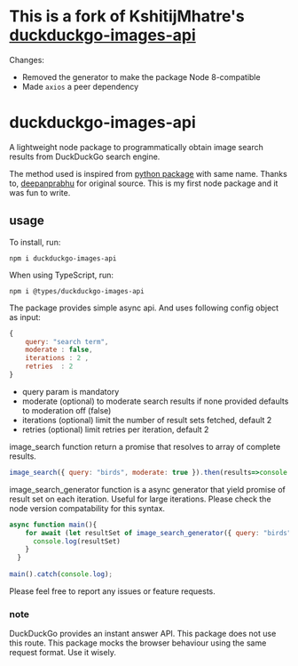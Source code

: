 # This is a fork of KshitijMhatre's [duckduckgo-images-api](https://github.com/KshitijMhatre/duckduckgo-images-api)

Changes: 
* Removed the generator to make the package Node 8-compatible
* Made `axios` a peer dependency 
 

# duckduckgo-images-api

A lightweight node package to programmatically obtain image search results from DuckDuckGo search engine.

The method used is inspired from [python package](https://github.com/deepanprabhu/duckduckgo-images-api) with same name. Thanks to, [deepanprabhu](https://github.com/deepanprabhu) for original source. This is my first node package and it was fun to write.

## usage

To install, run:
```
npm i duckduckgo-images-api
```
When using TypeScript, run:
```
npm i @types/duckduckgo-images-api
```

The package provides simple async api. And uses following config object as input:
```javascript
{ 
    query: "search term", 
    moderate : false,   
    iterations : 2 ,
    retries  : 2
}
```
- query param is mandatory
- moderate (optional) to moderate search results if none provided defaults to moderation off (false)
- iterations (optional) limit the number of result sets fetched,  default 2
- retries (optional) limit retries per iteration, default 2

image_search function return a promise that resolves to array of complete results.
```javascript
image_search({ query: "birds", moderate: true }).then(results=>console.log(results))
```
image_search_generator function is a async generator that yield promise of result set on each iteration. Useful for large iterations. Please check the node version compatability for this syntax.

```javascript
async function main(){
    for await (let resultSet of image_search_generator({ query: "birds", moderate: true ,iterations :4})){
      console.log(resultSet)
    }
  }
  
main().catch(console.log);
```

Please feel free to report any issues or feature requests.


### note

DuckDuckGo provides an instant answer API. This package does not use this route. This package mocks the browser behaviour using the same request format. Use it wisely.
